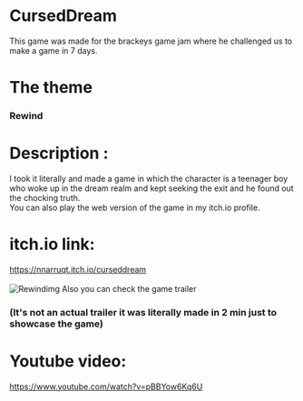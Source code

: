 # CursedDream

This game was made for the brackeys game jam where he challenged us to make a game in 7 days. 
# The theme 
### Rewind 
# Description :
I took it literally and made a game in which the character is a teenager boy <br>
who woke up in the dream realm and kept seeking the exit and he found out the chocking truth.<br>
You can also play the web version of the game in my itch.io profile.<br>
# itch.io link:
https://nnarruqt.itch.io/curseddream<br><br>
![Rewindimg](https://img.itch.zone/aW1hZ2UvNzIzNzA3LzQwMTQzNzkucG5n/original/Rijiw3.png)
Also you can check the game trailer <br><h3>(It's not an actual trailer it was literally made in 2 min just to showcase the game)</h3>
# Youtube video:
https://www.youtube.com/watch?v=pBBYow6Kq6U
